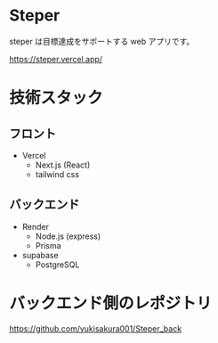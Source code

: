 # Steper

steper は目標達成をサポートする web アプリです。

https://steper.vercel.app/

# 技術スタック

## フロント

- Vercel
  - Next.js (React)
  - tailwind css

## バックエンド

- Render
  - Node.js (express)
  - Prisma
- supabase
  - PostgreSQL

# バックエンド側のレポジトリ

https://github.com/yukisakura001/Steper_back
